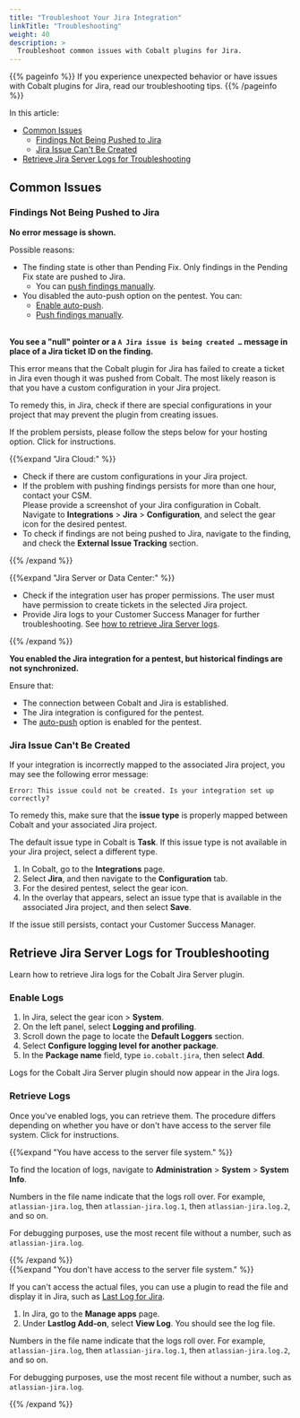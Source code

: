 ```yaml
---
title: "Troubleshoot Your Jira Integration"
linkTitle: "Troubleshooting"
weight: 40
description: >
  Troubleshoot common issues with Cobalt plugins for Jira.
---
```


{{% pageinfo %}}
If you experience unexpected behavior or have issues with Cobalt plugins for Jira, read our troubleshooting tips.
{{% /pageinfo %}}

In this article:

- [Common Issues](#common-issues)
  - [Findings Not Being Pushed to Jira](#findings-not-being-pushed-to-jira)
  - [Jira Issue Can't Be Created](#jira-issue-cant-be-created)
- [Retrieve Jira Server Logs for Troubleshooting](#retrieve-jira-server-logs-for-troubleshooting)

## Common Issues

### Findings Not Being Pushed to Jira

**No error message is shown.**

Possible reasons:

- The finding state is other than Pending Fix. Only findings in the Pending Fix state are pushed to Jira.
    - You can [push findings manually]().
- You disabled the auto-push option on the pentest. You can:
    - [Enable auto-push]().
    - [Push findings manually]().
<br><br>

**You see a "null" pointer or a `A Jira issue is being created …` message in place of a Jira ticket ID on the finding.**

This error means that the Cobalt plugin for Jira has failed to create a ticket in Jira even though it was pushed from Cobalt. The most likely reason is that you have a custom configuration in your Jira project.

To remedy this, in Jira, check if there are special configurations in your project that may prevent the plugin from creating issues.

If the problem persists, please follow the steps below for your hosting option. Click <i style="font-size:x-large; color: #0047AB" class="fas fa-chevron-right"></i> for instructions.

{{%expand "Jira Cloud:" %}}

- Check if there are custom configurations in your Jira project.
- If the problem with pushing findings persists for more than one hour, contact your CSM.<br>Please provide a screenshot of your Jira configuration in Cobalt. Navigate to **Integrations** > **Jira** > **Configuration**, and select the gear icon for the desired pentest.
- To check if findings are not being pushed to Jira, navigate to the finding, and check the **External Issue Tracking** section.

{{% /expand %}}

{{%expand "Jira Server or Data Center:" %}}

- Check if the integration user has proper permissions. The user must have permission to create tickets in the selected Jira project.
- Provide Jira logs to your Customer Success Manager for further troubleshooting. See [how to retrieve Jira Server logs](#retrieve-jira-server-logs-for-troubleshooting).

{{% /expand %}}
<br>

**You enabled the Jira integration for a pentest, but historical findings are not synchronized.**

Ensure that:

- The connection between Cobalt and Jira is established.
- The Jira integration is configured for the pentest.
- The [auto-push]() option is enabled for the pentest.

### Jira Issue Can't Be Created

If your integration is incorrectly mapped to the associated Jira project, you may see the following error message:

```
Error: This issue could not be created. Is your integration set up correctly?
```

To remedy this, make sure that the **issue type** is properly mapped between Cobalt and your associated Jira project.

The default issue type in Cobalt is **Task**. If this issue type is not available in your Jira project, select a different type.

1. In Cobalt, go to the **Integrations** page.
1. Select **Jira**, and then navigate to the **Configuration** tab.
1. For the desired pentest, select the gear icon.
1. In the overlay that appears, select an issue type that is available in the associated Jira project, and then select **Save**.

If the issue still persists, contact your Customer Success Manager.

## Retrieve Jira Server Logs for Troubleshooting

Learn how to retrieve Jira logs for the Cobalt Jira Server plugin.

### Enable Logs

1. In Jira, select the gear icon > **System**.
1. On the left panel, select **Logging and profiling**.
1. Scroll down the page to locate the **Default Loggers** section.
1. Select **Configure logging level for another package**.
1. In the **Package name** field, type `io.cobalt.jira`, then select **Add**.

Logs for the Cobalt Jira Server plugin should now appear in the Jira logs.

### Retrieve Logs

Once you've enabled logs, you can retrieve them. The procedure differs depending on whether you have or don't have access to the server file system. Click <i style="font-size:x-large; color: #0047AB" class="fas fa-chevron-right"></i> for instructions.

{{%expand "You have access to the server file system." %}}

To find the location of logs, navigate to **Administration** > **System** > **System Info**.

Numbers in the file name indicate that the logs roll over. For example, `atlassian-jira.log`, then `atlassian-jira.log.1`, then `atlassian-jira.log.2`, and so on.

For debugging purposes, use the most recent file without a number, such as `atlassian-jira.log`.

{{% /expand %}}
<br>
{{%expand "You don't have access to the server file system." %}}

If you can't access the actual files, you can use a plugin to read the file and display it in Jira, such as [Last Log for Jira](https://marketplace.atlassian.com/apps/1211604/last-log-for-jira?hosting=server&tab=overview).

1. In Jira, go to the **Manage apps** page.
1. Under **Lastlog Add-on**, select **View Log**. You should see the log file.

Numbers in the file name indicate that the logs roll over. For example, `atlassian-jira.log`, then `atlassian-jira.log.1`, then `atlassian-jira.log.2`, and so on.

For debugging purposes, use the most recent file without a number, such as `atlassian-jira.log`.

{{% /expand %}}
